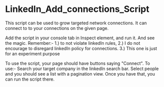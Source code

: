 # LinkedIn_Add_connections_Script
This script can be used to grow targeted network connections. It can connect to to your connections on the given page.

Add the script in your console tab in Inspect element, and run it. And see the magic.
Remember:- 
1.) to not violate linkedIn rules, 
2.) I do not encourage to disregard linkedIn policy for connections.
3.) This one is just for an experiment purpose

To use the script, your page should have buttons saying "Connect". 
To use:- Search your target company in the linkedIn search bar. Select people and you should see a list with a pagination view.
Once you have that, you can run the script there.

